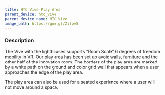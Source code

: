 ```yaml
---
title: HTC Vive Play Area
parent_device: htc_vive
parent_device_name: HTC Vive
image_path: https://goo.gl/Zilpv5
---
```


### Description

The Vive with the lighthouses supports “Room Scale” 6 degrees of freedom mobility in VR. Our play area has been set up avoid walls, furniture and the other half of the innovation room. The borders of the play area are marked by a white path on the ground and color grid wall that appears when a user approaches the edge of the play area. 

The play area can also be used for a seated experience where a user will not move around a space.





